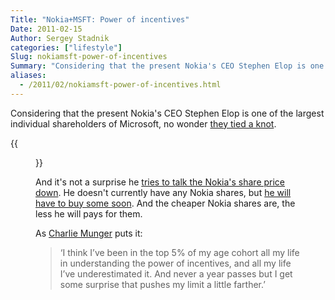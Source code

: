 ```yaml
---
Title: "Nokia+MSFT: Power of incentives"
Date: 2011-02-15
Author: Sergey Stadnik
categories: ["lifestyle"]
Slug: nokiamsft-power-of-incentives
Summary: "Considering that the present Nokia's CEO Stephen Elop is one of the largest individual shareholders of 	Microsoft, no wonder they tied a knot."
aliases:
  - /2011/02/nokiamsft-power-of-incentives.html
---
```


Considering that the present Nokia's CEO Stephen Elop is one of the
largest individual shareholders of Microsoft, no wonder [they tied a
knot](http://www.zdnet.com/blog/igeneration/nokia-and-microsoft-team-up-suffering-together-merging-to-survive/8152).

{{<figure src="/images/2011-02-15_elop_msft.png" alt="Stephen Elop: 130,026 Microsoft shares" caption="Source:" attr="dailyfinance.com" attrlink="http://www.dailyfinance.com/company/microsoft-corporation/msft/nas/institutional-ownership">}}

And it's not a surprise he [tries to talk the Nokia's share price
down](http://www.google.com/url?sa=t&source=web&cd=1&ved=0CBIQFjAA&url=http%3A%2F%2Fconversations.nokia.com%2F2011%2F02%2F14%2Fstephen-elops-nokia-press-conference-at-mwc%2F&rct=j&q=nokia%20bad%20position%20elop&ei=ip5dTY_sEYbJceeT3e8J&usg=AFQjCNE7GvdOaiZXODpUtb0aU6DP-uI7cw&sig2=0g4rBsyeJHzPFy7FHquxsw&cad=rja).
He doesn't currently have any Nokia shares, but [he will have to buy
some soon](http://mynokiablog.com/2011/02/13/nokia-ceo-elop-to-buy-nokia-shares-asap-to-divest-microsoft-shares-soon/).
And the cheaper Nokia shares are, the less he will pays for them.

As [Charlie Munger](http://en.wikipedia.org/wiki/Charlie_Munger) puts it:

> ‘I think I’ve been in the top 5% of my
age cohort all my life in understanding the power of incentives, and
all my life I’ve underestimated it. And never a year passes but I get
some surprise that pushes my limit a little farther.’
